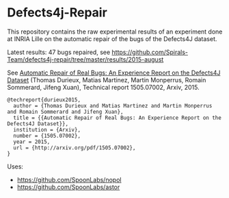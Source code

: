 # Defects4j-Repair

This repository contains the raw experimental results of an experiment done at INRIA Lille on the automatic repair of the bugs of the Defects4J dataset.

Latest results: 47 bugs repaired, see https://github.com/Spirals-Team/defects4j-repair/tree/master/results/2015-august

See 
[Automatic Repair of Real Bugs: An Experience Report on the Defects4J Dataset](http://arxiv.org/pdf/1505.07002) (Thomas Durieux, Matias Martinez, Martin Monperrus, Romain Sommerard, Jifeng Xuan), Technical report 1505.07002, Arxiv, 2015.

```
@techreport{durieux2015,
  author = {Thomas Durieux and Matias Martinez and Martin Monperrus and Romain Sommerard and Jifeng Xuan},
  title = {{Automatic Repair of Real Bugs: An Experience Report on the Defects4J Dataset}},
  institution = {Arxiv},
  number = {1505.07002},
  year = 2015,
  url = {http://arxiv.org/pdf/1505.07002},
}
```
Uses:

* https://github.com/SpoonLabs/nopol
* https://github.com/SpoonLabs/astor

